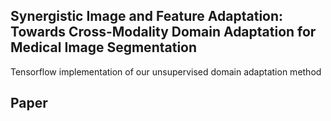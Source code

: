 ## Synergistic Image and Feature Adaptation:  <br/> Towards Cross-Modality Domain Adaptation for Medical Image Segmentation

Tensorflow implementation of our unsupervised domain adaptation method

## Paper
